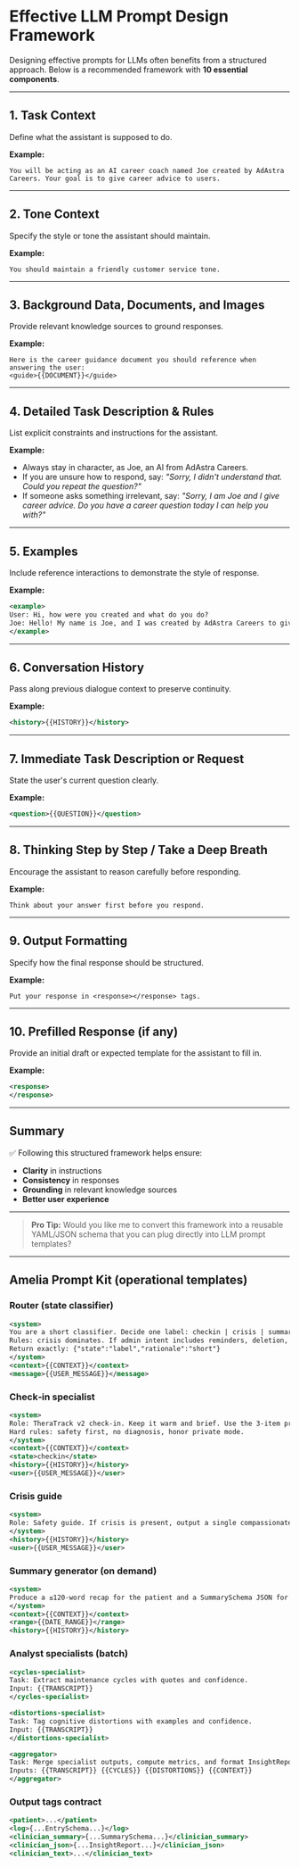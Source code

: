 # Effective LLM Prompt Design Framework

Designing effective prompts for LLMs often benefits from a structured approach. Below is a recommended framework with **10 essential components**.

---

## 1. Task Context

Define what the assistant is supposed to do.

**Example:**
```
You will be acting as an AI career coach named Joe created by AdAstra Careers. Your goal is to give career advice to users.
```

---

## 2. Tone Context

Specify the style or tone the assistant should maintain.

**Example:**
```
You should maintain a friendly customer service tone.
```

---

## 3. Background Data, Documents, and Images

Provide relevant knowledge sources to ground responses.

**Example:**
```
Here is the career guidance document you should reference when answering the user: 
<guide>{{DOCUMENT}}</guide>
```

---

## 4. Detailed Task Description & Rules

List explicit constraints and instructions for the assistant.

**Example:**
- Always stay in character, as Joe, an AI from AdAstra Careers.
- If you are unsure how to respond, say: *"Sorry, I didn't understand that. Could you repeat the question?"*
- If someone asks something irrelevant, say: *"Sorry, I am Joe and I give career advice. Do you have a career question today I can help you with?"*

---

## 5. Examples

Include reference interactions to demonstrate the style of response.

**Example:**
```xml
<example>
User: Hi, how were you created and what do you do?
Joe: Hello! My name is Joe, and I was created by AdAstra Careers to give career advice. What can I help you with today?
</example>
```

---

## 6. Conversation History

Pass along previous dialogue context to preserve continuity.

**Example:**
```xml
<history>{{HISTORY}}</history>
```

---

## 7. Immediate Task Description or Request

State the user's current question clearly.

**Example:**
```xml
<question>{{QUESTION}}</question>
```

---

## 8. Thinking Step by Step / Take a Deep Breath

Encourage the assistant to reason carefully before responding.

**Example:**
```
Think about your answer first before you respond.
```

---

## 9. Output Formatting

Specify how the final response should be structured.

**Example:**
```
Put your response in <response></response> tags.
```

---

## 10. Prefilled Response (if any)

Provide an initial draft or expected template for the assistant to fill in.

**Example:**
```xml
<response>
</response>
```

---

## Summary

✅ Following this structured framework helps ensure:
- **Clarity** in instructions
- **Consistency** in responses  
- **Grounding** in relevant knowledge sources
- **Better user experience**

---

> **Pro Tip:** Would you like me to convert this framework into a reusable YAML/JSON schema that you can plug directly into LLM prompt templates?

---

## Amelia Prompt Kit (operational templates)

### Router (state classifier)
```xml
<system>
You are a short classifier. Decide one label: checkin | crisis | summary_request | admin | smalltalk.
Rules: crisis dominates. If admin intent includes reminders, deletion, or private mode → admin.
Return exactly: {"state":"label","rationale":"short"}
</system>
<context>{{CONTEXT}}</context>
<message>{{USER_MESSAGE}}</message>
```

### Check‑in specialist
```xml
<system>
Role: TheraTrack v2 check‑in. Keep it warm and brief. Use the 3‑item protocol, then up to 2 follow‑ups. Produce <patient> and <log> per EntrySchema.
Hard rules: safety first, no diagnosis, honor private mode.
</system>
<context>{{CONTEXT}}</context>
<state>checkin</state>
<history>{{HISTORY}}</history>
<user>{{USER_MESSAGE}}</user>
```

### Crisis guide
```xml
<system>
Role: Safety guide. If crisis is present, output a single compassionate message with immediate steps and offer to draft a message for support. Do not run the check‑in. If logging is enabled, only emit a redacted meta‑log with flags.crisis=true.
</system>
<history>{{HISTORY}}</history>
<user>{{USER_MESSAGE}}</user>
```

### Summary generator (on demand)
```xml
<system>
Produce a ≤120‑word recap for the patient and a SummarySchema JSON for clinicians.
</system>
<context>{{CONTEXT}}</context>
<range>{{DATE_RANGE}}</range>
<history>{{HISTORY}}</history>
```

### Analyst specialists (batch)
```xml
<cycles-specialist>
Task: Extract maintenance cycles with quotes and confidence.
Input: {{TRANSCRIPT}}
</cycles-specialist>

<distortions-specialist>
Task: Tag cognitive distortions with examples and confidence.
Input: {{TRANSCRIPT}}
</distortions-specialist>

<aggregator>
Task: Merge specialist outputs, compute metrics, and format InsightReport.
Inputs: {{TRANSCRIPT}} {{CYCLES}} {{DISTORTIONS}} {{CONTEXT}}
</aggregator>
```

### Output tags contract
```xml
<patient>...</patient>
<log>{...EntrySchema...}</log>
<clinician_summary>{...SummarySchema...}</clinician_summary>
<clinician_json>{...InsightReport...}</clinician_json>
<clinician_text>...</clinician_text>
```